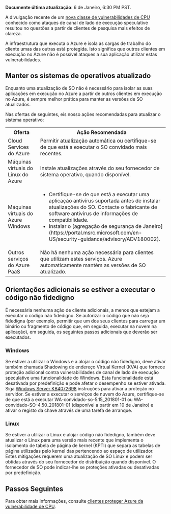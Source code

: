 
**Documente última atualização**: 6 de Janeiro, 6:30 PM PST.

A divulgação recente de um [nova classe de vulnerabilidades de CPU](https://portal.msrc.microsoft.com/en-US/security-guidance/advisory/ADV180002) conhecido como ataques de canal de lado de execução speculative resultou no questões a partir de clientes de pesquisa mais efeitos de clareza.  

A infraestrutura que executa o Azure e isola as cargas de trabalho do cliente umas das outras está protegida.  Isto significa que outros clientes em execução no Azure não é possível ataques a sua aplicação utilizar estas vulnerabilidades.

## <a name="keeping-your-operating-systems-up-to-date"></a>Manter os sistemas de operativos atualizado

Enquanto uma atualização de SO não é necessário para isolar as suas aplicações em execução no Azure a partir de outros clientes em execução no Azure, é sempre melhor prática para manter as versões de SO atualizados. 

Nas ofertas de seguintes, eis nosso ações recomendadas para atualizar o sistema operativo: 

<table>
<tr>
<th>Oferta</th> <th>Ação Recomendada </th>
</tr>
<tr>
<td>Cloud Services do Azure </td>  <td>Permitir atualização automática ou certifique-se de que está a executar o SO convidado mais recentes.</td>
</tr>
<tr>
<td>Máquinas virtuais do Linux do Azure</td> <td>Instale atualizações através do seu fornecedor de sistema operativo, quando disponível. </td>
</tr>
<tr>
<td>Máquinas virtuais do Azure Windows </td> <td><ul><li>Certifique-se de que está a executar uma aplicação antivírus suportada antes de instalar atualizações do SO. Contacte o fabricante de software antivírus de informações de compatibilidade. </li> <li> Instalar o [agregação de segurança de Janeiro](https://portal.msrc.microsoft.com/en-US/security-guidance/advisory/ADV180002). </li></ul></td>
</tr>
<tr>
<td>Outros serviços do Azure PaaS</td> <td>Não há nenhuma ação necessária para clientes que utilizam estes serviços. Azure automaticamente mantém as versões de SO atualizado. </td>
</tr>
</table>

## <a name="additional-guidance-if-you-are-running-untrusted-code"></a>Orientações adicionais se estiver a executar o código não fidedigno 

É necessária nenhuma ação de cliente adicionais, a menos que estejam a executar o código não fidedigno. Se autorizar o código que não seja fidedigna (por exemplo, permitir que um dos seus clientes para carregar um binário ou fragmento de código que, em seguida, executar na nuvem na aplicação), em seguida, os seguintes passos adicionais que deverão ser executados.  


### <a name="windows"></a>Windows 
Se estiver a utilizar o Windows e a alojar o código não fidedigno, deve ativar também chamada Shadowing de endereço Virtual Kernel (KVA) que fornece proteção adicional contra vulnerabilidades de canal de lado de execução speculative uma funcionalidade do Windows. Esta funcionalidade está desativada por predefinição e pode afetar o desempenho se estiver ativada. Siga [Windows Server KB4072698](https://support.microsoft.com/help/4072698/windows-server-guidance-to-protect-against-the-speculative-execution) instruções para ativar a proteção no servidor. Se estiver a executar o serviços de nuvem do Azure, certifique-se de que está a executar WA-convidado-so-5.15_201801-01 ou WA-convidado-SO-4.50_201801-01 (disponível a partir em 10 de Janeiro) e ativar o registo da chave através de uma tarefa de arranque.


### <a name="linux"></a>Linux
Se estiver a utilizar o Linux e alojar código não fidedigno, também deve atualizar o Linux para uma versão mais recente que implementa o isolamento de tabela de página de kernel (KPTI) que separa as tabelas de página utilizadas pelo kernel das pertencendo ao espaço de utilizador. Estes mitigações requerem uma atualização de SO Linux e podem ser obtidas através do seu fornecedor de distribuição quando disponível. O fornecedor de SO pode indicar-lhe se proteções ativadas ou desativadas por predefinição.








## <a name="next-steps"></a>Passos Seguintes

Para obter mais informações, consulte [clientes proteger Azure da vulnerabilidade de CPU](https://azure.microsoft.com/blog/securing-azure-customers-from-cpu-vulnerability/).